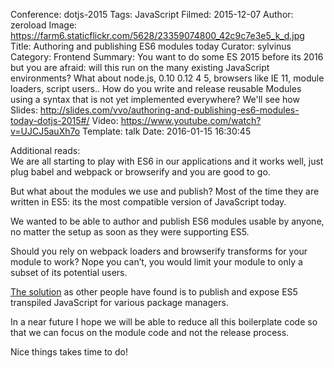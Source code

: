 Conference: dotjs-2015
Tags: JavaScript
Filmed: 2015-12-07
Author: zeroload
Image: https://farm6.staticflickr.com/5628/23359074800_42c9c7e3e5_k_d.jpg
Title: Authoring and publishing ES6 modules today
Curator: sylvinus
Category: Frontend
Summary: You want to do some ES 2015 before its 2016 but you are afraid: will this run on the many existing JavaScript environments?  What about node.js, 0.10 0.12 4 5, browsers like IE 11, module loaders, script users..  How do you write and release reusable Modules using a syntax that is not yet implemented everywhere? We'll see how
Slides: http://slides.com/vvo/authoring-and-publishing-es6-modules-today-dotjs-2015#/
Video: https://www.youtube.com/watch?v=UJCJ5auXh7o
Template: talk
Date: 2016-01-15 16:30:45

Additional reads:</br>
We are all starting to play with ES6 in our applications and it works well, just plug babel and webpack or browserify and you are good to go.

But what about the modules we use and publish? Most of the time they are written in ES5: its the most compatible version of JavaScript today.

We wanted to be able to author and publish ES6 modules usable by anyone, no matter the setup as soon as they were supporting ES5.

Should you rely on webpack loaders and browserify transforms for your module to work? Nope you can’t, you would limit your module to only a subset of its potential users.

[The solution](http://nolanlawson.com/2015/10/19/the-struggles-of-publishing-a-javascript-library/) as other people have found is to publish and expose ES5 transpiled JavaScript for various package managers.

In a near future I hope we will be able to reduce all this boilerplate code so that we can focus on the module code and not the release process.

Nice things takes time to do!